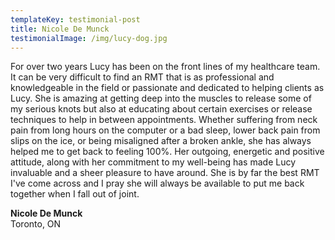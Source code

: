 ```yaml
---
templateKey: testimonial-post
title: Nicole De Munck
testimonialImage: /img/lucy-dog.jpg
---
```

For over two years Lucy has been on the front lines of my healthcare team. It can be very difficult to find an RMT that is as professional and knowledgeable in the field or passionate and dedicated to helping clients as Lucy. She is amazing at getting deep into the muscles to release some of my serious knots but also at educating about certain exercises or release techniques to help in between appointments. Whether suffering from neck pain from long hours on the computer or a bad sleep, lower back pain from slips on the ice, or being misaligned after a broken ankle, she has always helped me to get back to feeling 100%. Her outgoing, energetic and positive attitude, along with her commitment to my well-being has made Lucy invaluable and a sheer pleasure to have around. She is by far the best RMT I've come across and I pray she will always be available to put me back together when I fall out of joint.



**Nicole De Munck**\
Toronto, ON
